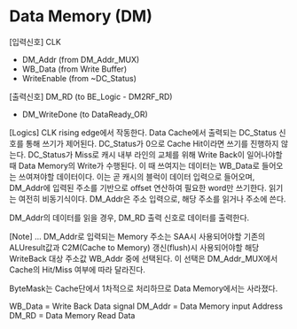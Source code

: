 # Data Memory (DM)

[입력신호]
CLK
+ DM_Addr     (from DM_Addr_MUX)
+ WB_Data     (from Write Buffer)
+ WriteEnable (from ~DC_Status)

[출력신호]
DM_RD           (to BE_Logic - DM2RF_RD)
+ DM_WriteDone  (to DataReady_OR)

[Logics]
CLK rising edge에서 작동한다. 
Data Cache에서 출력되는 DC_Status 신호를 통해 쓰기가 제어된다. 
DC_Status가 0으로 Cache Hit이라면 쓰기를 진행하지 않는다. 
DC_Status가 Miss로 캐시 내부 라인의 교체를 위해 Write Back이 일어나야할 때 Data Memory의 Write가 수행된다. 
이 때 쓰여지는 데이터는 WB_Data로 들어오는 쓰여져야할 데이터이다. 이는 곧 캐시의 블럭이 데이터 입력으로 들어오며, DM_Addr에 입력된 주소를 기반으로 offset 연산하여 필요한 word만 쓰기한다. 
읽기는 여전히 비동기식이다.
DM_Addr은 주소 입력으로, 해당 주소를 읽거나 주소에 쓴다.

DM_Addr의 데이터를 읽을 경우, DM_RD 출력 신호로 데이터를 출력한다.

[Note]
... 
DM_Addr로 입력되는 Memory 주소는 SAA시 사용되어야할 기존의 ALUresult값과 C2M(Cache to Memory) 갱신(flush)시 사용되어야할 해당 WriteBack 대상 주소값 WB_Addr 중에 선택된다. 
이 선택은 DM_Addr_MUX에서 Cache의 Hit/Miss 여부에 따라 달라진다. 

ByteMask는 Cache단에서 1차적으로 처리하므로 Data Memory에서는 사라졌다. 


WB_Data     = Write Back Data signal
DM_Addr     = Data Memory input Address
DM_RD       = Data Memory Read Data